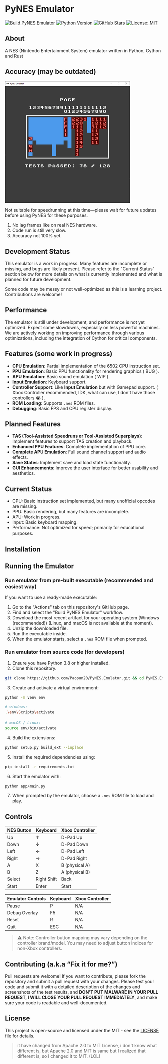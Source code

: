 # PyNES Emulator

[![Build PyNES Emulator](https://github.com/Paopun20/PyNES.Emulator/actions/workflows/build.yml/badge.svg)](https://github.com/Paopun20/PyNES.Emulator/actions/workflows/build.yml)
[![Python Version](https://img.shields.io/badge/Python-3.13%2B-blue.svg)](https://www.python.org/downloads/)
[![GitHub Stars](https://img.shields.io/github/stars/Paopun20/PyNES.Emulator.svg?style=social&label=Star)](https://github.com/Paopun20/PyNES.Emulator)
[![License: MIT](https://img.shields.io/badge/License-MIT-yellow.svg)](https://opensource.org/licenses/MIT)

## About

A NES (Nintendo Entertainment System) emulator written in Python, Cython and Rust

## Accuracy (may be outdated)

<div style="display: flex; gap: 10px;">
    <img src="./assets/screenshot/testshot 2025-10-17 195053.png" width="400" alt="PyNES Test"/>
</div>

Not suitable for speedrunning at this time—please wait for future updates before using PyNES for these purposes.

1. No lag frames like on real NES hardware.
2. Code run is still very slow.
3. Accuracy not 100% yet.

## Development Status

This emulator is a work in progress. Many features are incomplete or missing, and bugs are likely present. Please refer to the "Current Status" section below for more details on what is currently implemented and what is planned for future development.

Some code may be messy or not well-optimized as this is a learning project. Contributions are welcome!

## Performance

The emulator is still under development, and performance is not yet optimized. Expect some slowdowns, especially on less powerful machines. We are actively working on improving performance through various optimizations, including the integration of Cython for critical components.

## Features (some work in progress)

- **CPU Emulation**: Partial implementation of the 6502 CPU instruction set.
- **PPU Emulation**: Basic PPU functionality for rendering graphics ( BUG ).
- **APU Emulation**: Basic sound emulation ( WIP ).
- **Input Emulation**: Keyboard support.
- **Controller Support**: Like **Input Emulation** but with Gamepad support. ( Xbox Controller recommended, IDK, what can use, I don't have those controllers 😭 ).
- **ROM Loading**: Supports `.nes` ROM files.
- **Debugging**: Basic FPS and CPU register display.

## Planned Features

- **TAS (Tool-Assisted Speedruns or Tool-Assisted Superplays)**: Implement features to support TAS creation and playback.
- **Enhanced PPU Features**: Complete implementation of PPU core.
- **Complete APU Emulation**: Full sound channel support and audio effects.
- **Save States**: Implement save and load state functionality.
- **GUI Enhancements**: Improve the user interface for better usability and aesthetics.

## Current Status

- CPU: Basic instruction set implemented, but many unofficial opcodes are missing.
- PPU: Basic rendering, but many features are incomplete.
- APU: Work in progress.
- Input: Basic keyboard mapping.
- Performance: Not optimized for speed; primarily for educational purposes.

## Installation

## Running the Emulator

### Run emulator from pre-built executable (recommended and easiest way)

If you want to use a ready-made executable:

1. Go to the "Actions" tab on this repository's GitHub page.
2. Find and select the "Build PyNES Emulator" workflow.
3. Download the most recent artifact for your operating system (Windows (recommended)) (Linux, and macOS is not available at the moment).
4. Unzip the downloaded file.
5. Run the executable inside.
6. When the emulator starts, select a `.nes` ROM file when prompted.

### Run emulator from source code (for developers)

1. Ensure you have Python 3.8 or higher installed.
2. Clone this repository.

```bash
git clone https://github.com/Paopun20/PyNES.Emulator.git && cd PyNES.Emulator
```

3. Create and activate a virtual environment:

```bash
python -m venv env
```

```bash
# windows:
.\env\Scripts\activate

# macOS / Linux:
source env/bin/activate
```

4. Build the extensions:

```bash
python setup.py build_ext --inplace
```

5. Install the required dependencies using:

```bash
pip install -r requirements.txt
```

6. Start the emulator with:

```bash
python app/main.py
```

7. When prompted by the emulator, choose a `.nes` ROM file to load and play.

## Controls

| NES Button | Keyboard    | Xbox Controller |
| ---------- | ----------- | --------------- |
| Up         | ↑           | D-Pad Up        |
| Down       | ↓           | D-Pad Down      |
| Left       | ←           | D-Pad Left      |
| Right      | →           | D-Pad Right     |
| A          | X           | B (physical A)  |
| B          | Z           | A (physical B)  |
| Select     | Right Shift | Back            |
| Start      | Enter       | Start           |

| Emulator Controls | Keyboard | Xbox Controller |
| ----------------- | -------- | --------------- |
| Pause             | P        | N/A             |
| Debug Overlay     | F5       | N/A             |
| Reset             | R        | N/A             |
| Quit              | ESC      | N/A             |

> ⚠️ Note: Controller button mapping may vary depending on the controller brand/model. You may need to adjust button indices for non-Xbox controllers.

## Contributing (a.k.a “Fix it for me?”)

Pull requests are welcome! If you want to contribute, please fork the repository and submit a pull request with your changes. Please test your code and submit it with a detailed description of the changes and screenshots of the test results, and **DON'T PUT MALWARE IN YOUR PULL REQUEST, I WILL CLOSE YOUR PULL REQUEST IMMEDIATELY**, and make sure your code is readable and well-documented.

## License

This project is open-source and licensed under the MIT - see the [LICENSE](LICENSE.md) file for details.

> it have changed from Apache 2.0 to MIT License, i don't know what different is, but Apache 2.0 and MIT is same but I realized that different is, so I changed it to MIT. (LOL)
